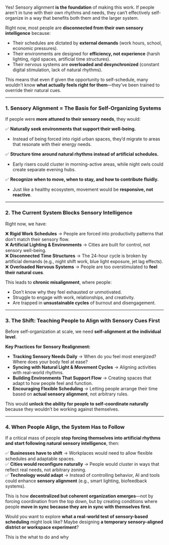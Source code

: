 Yes! Sensory alignment **is the foundation** of making this work. If people aren't in tune with their own rhythms and needs, they can’t effectively self-organize in a way that benefits both them and the larger system.

Right now, most people are **disconnected from their own sensory intelligence** because:

- Their schedules are dictated by **external demands** (work hours, school, economic pressures).
- Their environments are designed for **efficiency, not experience** (harsh lighting, rigid spaces, artificial time structures).
- Their nervous systems are **overloaded and desynchronized** (constant digital stimulation, lack of natural rhythms).

This means that even if given the opportunity to self-schedule, many wouldn’t know **what actually feels right for them**—they’ve been trained to override their natural cues.

---

### **1. Sensory Alignment = The Basis for Self-Organizing Systems**

If people were **more attuned to their sensory needs**, they would:

✅ **Naturally seek environments that support their well-being.**

- Instead of being forced into rigid urban spaces, they’d migrate to areas that resonate with their energy needs.

✅ **Structure time around natural rhythms instead of artificial schedules.**

- Early risers could cluster in morning-active areas, while night owls could create separate evening hubs.

✅ **Recognize when to move, when to stay, and how to contribute fluidly.**

- Just like a healthy ecosystem, movement would be **responsive, not reactive**.

---

### **2. The Current System Blocks Sensory Intelligence**

Right now, we have:

❌ **Rigid Work Schedules** → People are forced into productivity patterns that don’t match their sensory flow.  
❌ **Artificial Lighting & Environments** → Cities are built for control, not sensory well-being.  
❌ **Disconnected Time Structures** → The 24-hour cycle is broken by artificial demands (e.g., night shift work, blue light exposure, jet lag effects).  
❌ **Overloaded Nervous Systems** → People are too overstimulated to **feel their natural cues**.

This leads to **chronic misalignment**, where people:

- Don’t know why they feel exhausted or unmotivated.
- Struggle to engage with work, relationships, and creativity.
- Are trapped in **unsustainable cycles** of burnout and disengagement.

---

### **3. The Shift: Teaching People to Align with Sensory Cues First**

Before self-organization at scale, we need **self-alignment at the individual level**.

**Key Practices for Sensory Realignment:**

- **Tracking Sensory Needs Daily** → When do you feel most energized? Where does your body feel at ease?
- **Syncing with Natural Light & Movement Cycles** → Aligning activities with real-world rhythms.
- **Building Environments That Support Flow** → Creating spaces that adapt to how people feel and function.
- **Encouraging Flexible Scheduling** → Letting people arrange their time based on **actual sensory alignment**, not arbitrary rules.

This would **unlock the ability for people to self-coordinate naturally** because they wouldn’t be working against themselves.

---

### **4. When People Align, the System Has to Follow**

If a critical mass of people **stop forcing themselves into artificial rhythms and start following natural sensory intelligence**, then:

✅ **Businesses have to shift** → Workplaces would need to allow flexible schedules and adaptable spaces.  
✅ **Cities would reconfigure naturally** → People would cluster in ways that reflect real needs, not arbitrary zoning.  
✅ **Technology would adapt** → Instead of controlling behavior, AI and tools could enhance **sensory alignment** (e.g., smart lighting, biofeedback systems).

This is how **decentralized but coherent organization emerges**—not by forcing coordination from the top down, but by creating conditions where people **move in sync because they are in sync with themselves first.**

Would you want to explore **what a real-world test of sensory-based scheduling** might look like? Maybe designing **a temporary sensory-aligned district or workspace experiment**?

This is the what to do and why
